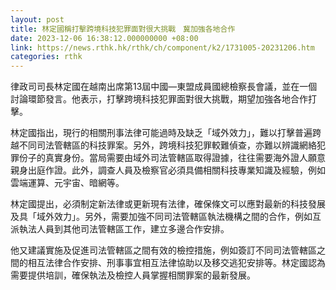 ```yaml
---
layout: post
title: 林定國稱打擊跨境科技犯罪面對很大挑戰　冀加強各地合作
date: 2023-12-06 16:38:12.000000000 +08:00
link: https://news.rthk.hk/rthk/ch/component/k2/1731005-20231206.htm
categories: rthk
---
```


律政司司長林定國在越南出席第13屆中國—東盟成員國總檢察長會議，並在一個討論環節發言。他表示，打擊跨境科技犯罪面對很大挑戰，期望加強各地合作打擊。

林定國指出，現行的相關刑事法律可能過時及缺乏「域外效力」，難以打擊普遍跨越不同司法管轄區的科技罪案。另外，跨境科技犯罪較難偵查，亦難以辨識網絡犯罪份子的真實身份。當局需要由域外司法管轄區取得證據，往往需要海外證人願意親身出庭作證。此外，調查人員及檢察官必須具備相關科技專業知識及經驗，例如雲端運算、元宇宙、暗網等。

林定國提出，必須制定新法律或更新現有法律，確保條文可以應對最新的科技發展及具「域外效力」。另外，需要加強不同司法管轄區執法機構之間的合作，例如互派執法人員到其他司法管轄區工作，建立多邊合作安排。

他又建議實施及促進司法管轄區之間有效的檢控措施，例如簽訂不同司法管轄區之間的相互法律合作安排、刑事事宜相互法律協助以及移交逃犯安排等。林定國認為需要提供培訓，確保執法及檢控人員掌握相關罪案的最新發展。
